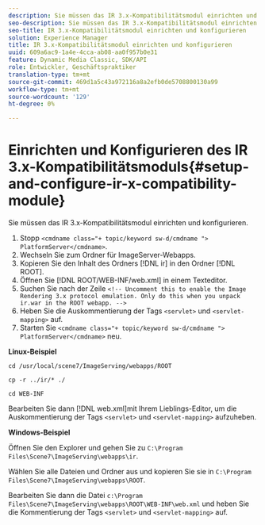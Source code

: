 ```yaml
---
description: Sie müssen das IR 3.x-Kompatibilitätsmodul einrichten und konfigurieren.
seo-description: Sie müssen das IR 3.x-Kompatibilitätsmodul einrichten und konfigurieren.
seo-title: IR 3.x-Kompatibilitätsmodul einrichten und konfigurieren
solution: Experience Manager
title: IR 3.x-Kompatibilitätsmodul einrichten und konfigurieren
uuid: 609a6ac9-1a4e-4cca-ab08-aa0f957b0e31
feature: Dynamic Media Classic, SDK/API
role: Entwickler, Geschäftspraktiker
translation-type: tm+mt
source-git-commit: 469d1a5c43a972116a8a2efb0de5708800130a99
workflow-type: tm+mt
source-wordcount: '129'
ht-degree: 0%

---
```



# Einrichten und Konfigurieren des IR 3.x-Kompatibilitätsmoduls{#setup-and-configure-ir-x-compatibility-module}

Sie müssen das IR 3.x-Kompatibilitätsmodul einrichten und konfigurieren.

1. Stopp `<cmdname class="+ topic/keyword sw-d/cmdname ">  PlatformServer</cmdname>`.
1. Wechseln Sie zum Ordner für ImageServer-Webapps.
1. Kopieren Sie den Inhalt des Ordners [!DNL ir] in den Ordner [!DNL ROOT].
1. Öffnen Sie [!DNL ROOT/WEB-INF/web.xml] in einem Texteditor.
1. Suchen Sie nach der Zeile `<!-- Uncomment this to enable the Image Rendering 3.x protocol emulation. Only do this when you unpack ir.war in the ROOT webapp. -->`
1. Heben Sie die Auskommentierung der Tags `<servlet>` und `<servlet-mapping>` auf.
1. Starten Sie `<cmdname class="+ topic/keyword sw-d/cmdname ">  PlatformServer</cmdname>` neu.

**Linux-Beispiel**

`cd /usr/local/scene7/ImageServing/webapps/ROOT`

`cp -r ../ir/* ./`

`cd WEB-INF`

Bearbeiten Sie dann [!DNL web.xml]mit Ihrem Lieblings-Editor, um die Auskommentierung der Tags `<servlet>` und `<servlet-mapping>` aufzuheben.

**Windows-Beispiel**

Öffnen Sie den Explorer und gehen Sie zu `C:\Program Files\Scene7\ImageServing\webapps\ir`.

Wählen Sie alle Dateien und Ordner aus und kopieren Sie sie in `C:\Program Files\Scene7\ImageServing\webapps\ROOT`.

Bearbeiten Sie dann die Datei `c:\Program Files\Scene7\ImageServing\webapps\ROOT\WEB-INF\web.xml` und heben Sie die Kommentierung der Tags `<servlet>` und `<servlet-mapping>` auf.
